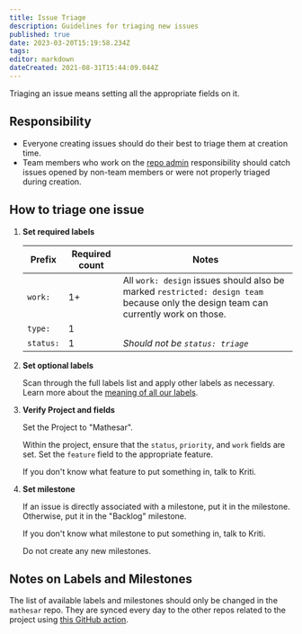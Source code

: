 ```yaml
---
title: Issue Triage
description: Guidelines for triaging new issues
published: true
date: 2023-03-20T15:19:58.234Z
tags: 
editor: markdown
dateCreated: 2021-08-31T15:44:09.044Z
---
```


Triaging an issue means setting all the appropriate fields on it.

## Responsibility

- Everyone creating issues should do their best to triage them at creation time.
- Team members who work on the [repo admin](/en/team/responsibilities/repo-admin) responsibility should catch issues opened by non-team members or were not properly triaged during creation.

## How to triage one issue

1. **Set required labels**

    | Prefix | Required count | Notes |
    | - | - | - |
    | `work:` | 1+ | All `work: design` issues should also be marked `restricted: design team` because only the design team can currently work on those. |
    | `type:` | 1 | |
    | `status:` | 1 | _Should not be `status: triage`_ |

1. **Set optional labels**
  
    Scan through the full labels list and apply other labels as necessary. Learn more about the [meaning of all our labels](https://github.com/centerofci/mathesar/labels).


1. **Verify Project and fields**

    Set the Project to "Mathesar".

    Within the project, ensure that the `status`, `priority`, and `work` fields are set. Set the `feature` field to the appropriate feature.

    If you don't know what feature to put something in, talk to Kriti.

1. **Set milestone**

    If an issue is directly associated with a milestone, put it in the milestone. Otherwise, put it in the "Backlog" milestone.

    If you don't know what milestone to put something in, talk to Kriti.

    Do not create any new milestones.  

## Notes on Labels and Milestones

The list of available labels and milestones should only be changed in the `mathesar` repo. They are synced every day to the other repos related to the project using [this GitHub action](https://github.com/centerofci/mathesar/blob/master/.github/workflows/sync-github-labels-milestones.yml).